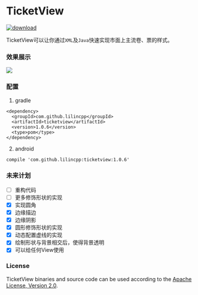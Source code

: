 # TicketView
[ ![download](https://api.bintray.com/packages/lilincpp/android/ticketview/images/download.svg) ](https://bintray.com/lilincpp/android/ticketview/_latestVersion)

TicketView可以让你通过`XML`及`Java`快速实现市面上主流卷、票的样式。


### 效果展示
![](https://github.com/lilincpp/TicketView/blob/master/picture/demo_effect.png)


### 配置

1. gradle
```
<dependency>
  <groupId>com.github.lilincpp</groupId>
  <artifactId>ticketview</artifactId>
  <version>1.0.6</version>
  <type>pom</type>
</dependency>
```

2. android

```
compile 'com.github.lilincpp:ticketview:1.0.6'
```

### 未来计划

- [ ] 重构代码
- [ ] 更多修饰形状的实现
- [x] 实现圆角
- [x] 边缘描边
- [x] 边缘阴影
- [x] 圆形修饰形状的实现
- [x] 动态配置虚线的实现
- [x] 绘制形状与背景相交后，使得背景透明
- [x] 可以给任何View使用

### License

TicketView binaries and source code can be used according to the [Apache License, Version 2.0](https://github.com/lilincpp/TicketView/blob/master/LICENSE).


